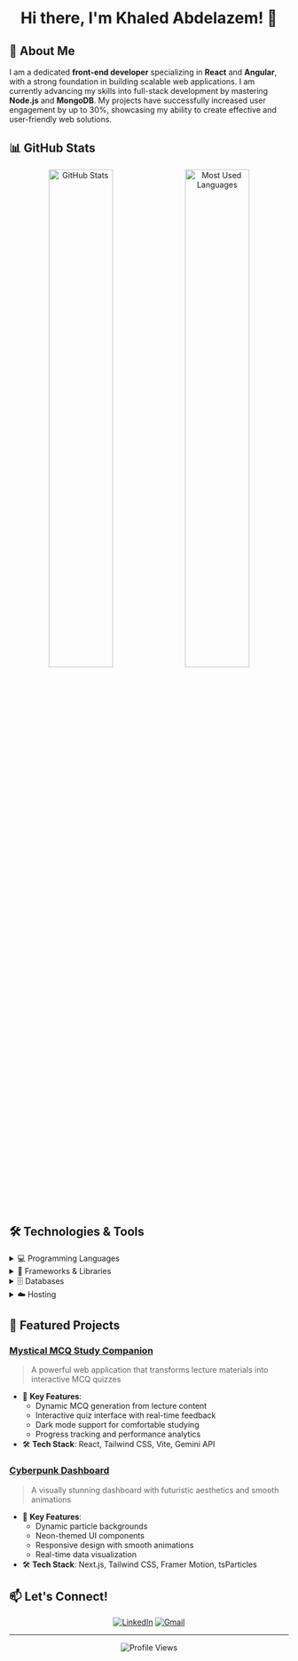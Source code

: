 <h1 align="center">Hi there, I'm Khaled Abdelazem! 👋</h1>



## 🚀 About Me

I am a dedicated **front-end developer** specializing in **React** and **Angular**, with a strong foundation in building scalable web applications. I am currently advancing my skills into full-stack development by mastering **Node.js** and **MongoDB**. My projects have successfully increased user engagement by up to 30%, showcasing my ability to create effective and user-friendly web solutions.

## 📊 GitHub Stats

<div align="center">
  <img width="48%" src="https://github-readme-stats.vercel.app/api?username=KhaledAbdElazem&theme=dark&hide_border=false&include_all_commits=true&count_private=true" alt="GitHub Stats"/>
  <img width="48%" src="https://github-readme-stats.vercel.app/api/top-langs/?username=KhaledAbdElazem&theme=dark&hide_border=false&layout=compact" alt="Most Used Languages"/>
</div>

## 🛠️ Technologies & Tools

<details>
<summary>💻 Programming Languages</summary>
<br>

![JavaScript](https://img.shields.io/badge/javascript-%23323330.svg?style=for-the-badge&logo=javascript&logoColor=%23F7DF1E)
![TypeScript](https://img.shields.io/badge/typescript-%23007ACC.svg?style=for-the-badge&logo=typescript&logoColor=white)
</details>

<details>
<summary>🔧 Frameworks & Libraries</summary>
<br>

![React](https://img.shields.io/badge/react-%2320232a.svg?style=for-the-badge&logo=react&logoColor=%2361DAFB)
![Next.js](https://img.shields.io/badge/next.js-%23000000.svg?style=for-the-badge&logo=nextdotjs&logoColor=white)
![Angular](https://img.shields.io/badge/angular-%23DD0031.svg?style=for-the-badge&logo=angular&logoColor=white)
![Node.js](https://img.shields.io/badge/node.js-6DA55F?style=for-the-badge&logo=node.js&logoColor=white)
![Express.js](https://img.shields.io/badge/express.js-%23404d59.svg?style=for-the-badge&logo=express&logoColor=%2361DAFB)
![NPM](https://img.shields.io/badge/NPM-%23CB3837.svg?style=for-the-badge&logo=npm&logoColor=white)
</details>

<details>
<summary>🗄️ Databases</summary>
<br>

![MySQL](https://img.shields.io/badge/mysql-%2300f.svg?style=for-the-badge&logo=mysql&logoColor=white)
![MongoDB](https://img.shields.io/badge/MongoDB-%234ea94b.svg?style=for-the-badge&logo=mongodb&logoColor=white)
</details>

<details>
<summary>☁️ Hosting</summary>
<br>

![Vercel](https://img.shields.io/badge/vercel-%23000000.svg?style=for-the-badge&logo=vercel&logoColor=white)
![Netlify](https://img.shields.io/badge/netlify-%23000000.svg?style=for-the-badge&logo=netlify&logoColor=#00C7B7)
</details>

## 📂 Featured Projects

### [Mystical MCQ Study Companion](https://github.com/your-username/mystical-mcq-study-companion)
> A powerful web application that transforms lecture materials into interactive MCQ quizzes

- 🎯 **Key Features**:
  - Dynamic MCQ generation from lecture content
  - Interactive quiz interface with real-time feedback
  - Dark mode support for comfortable studying
  - Progress tracking and performance analytics
- 🛠️ **Tech Stack**: React, Tailwind CSS, Vite, Gemini API

### [Cyberpunk Dashboard](https://github.com/your-username/cyberpunk-dashboard)
> A visually stunning dashboard with futuristic aesthetics and smooth animations

- 🎯 **Key Features**:
  - Dynamic particle backgrounds
  - Neon-themed UI components
  - Responsive design with smooth animations
  - Real-time data visualization
- 🛠️ **Tech Stack**: Next.js, Tailwind CSS, Framer Motion, tsParticles

## 📫 Let's Connect!

<div align="center">
  
[![LinkedIn](https://img.shields.io/badge/LinkedIn-%230077B5.svg?style=for-the-badge&logo=linkedin&logoColor=white)](https://www.linkedin.com/in/khaled-abdelazem)
[![Gmail](https://img.shields.io/badge/Gmail-D14836?style=for-the-badge&logo=gmail&logoColor=white)](mailto:khaledabdelazem.work@gmail.com)

</div>

---

<div align="center">
  <img src="https://komarev.com/ghpvc/?username=KhaledAbdElazem&style=flat-square" alt="Profile Views"/>
</div>
